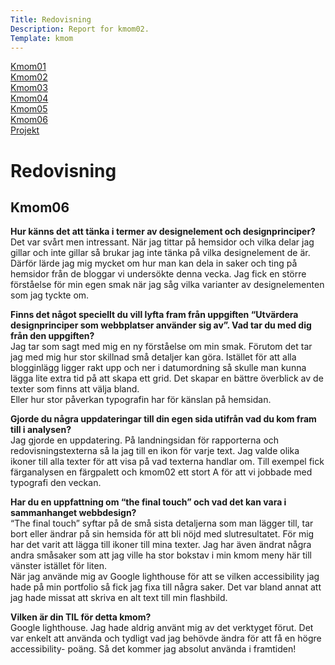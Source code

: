 ```yaml
---
Title: Redovisning
Description: Report for kmom02.
Template: kmom
---
```


<div class="menu">
<a href="kmom01">Kmom01</a><br>
<a href="kmom02">Kmom02</a><br>
<a href="kmom03">Kmom03</a><br>
<a href="kmom04">Kmom04</a><br>
<a href="kmom05">Kmom05</a><br>
<a href="kmom06">Kmom06</a><br>
<a href="kmom10">Projekt</a><br>
</div>

<div class="answers">
<h1 class="rubrik">Redovisning </h1>

<h2>Kmom06</h2>

<p><strong>Hur känns det att tänka i termer av designelement och
designprinciper?</strong><br>
Det var svårt men intressant. När jag tittar på hemsidor och vilka delar jag
gillar och inte gillar så brukar jag inte tänka på vilka designelement de är.
Därför lärde jag mig mycket om hur man kan dela in saker och ting på hemsidor från
de bloggar vi undersökte denna vecka. Jag fick en större förståelse för min egen
smak när jag såg vilka varianter av designelementen som jag tyckte om.</p>

<p><strong>Finns det något speciellt du vill lyfta fram från uppgiften “Utvärdera
designprinciper som webbplatser använder sig av”. Vad tar du med dig från den
uppgiften?</strong><br>
Jag tar som sagt med mig en ny förståelse om min smak. Förutom det tar jag med mig
hur stor skillnad små detaljer kan göra. Istället för att alla blogginlägg ligger
rakt upp och ner i datumordning så skulle man kunna lägga lite extra tid på att
skapa ett grid. Det skapar en bättre överblick av de texter som finns att välja bland.<br>
Eller hur stor påverkan typografin har för känslan på hemsidan.</p>

<p><strong>Gjorde du några uppdateringar till din egen sida utifrån vad du kom
fram till i analysen?</strong><br>
Jag gjorde en uppdatering. På landningsidan för rapporterna och redovisningstexterna
så la jag till en ikon för varje text. Jag valde olika ikoner till alla texter för
att visa på vad texterna handlar om. Till exempel fick färganalysen en färgpalett
och kmom02 ett stort A för att vi jobbade med typografi den veckan.</p>

<p><strong>Har du en uppfattning om “the final touch” och vad det kan vara i
sammanhanget webbdesign?</strong><br>
“The final touch” syftar på de små sista detaljerna som man lägger till, tar bort eller
ändrar på sin hemsida för att bli nöjd med slutresultatet. För mig har det varit
att lägga till ikoner till mina texter. Jag har även ändrat några andra småsaker
som att jag ville ha stor bokstav i min kmom meny  här till vänster istället för liten.<br>
När jag använde mig av Google lighthouse för att se vilken accessibility jag hade
på min portfolio så fick jag fixa till några saker. Det var bland annat att jag
hade missat att skriva en alt text till min flashbild.</p>

<p><strong>Vilken är din TIL för detta kmom?</strong><br>
Google lighthouse. Jag hade aldrig använt mig av det verktyget förut. Det var enkelt
att använda och tydligt vad jag behövde ändra för att få en högre accessibility-
poäng. Så det kommer jag absolut använda i framtiden!</p>
</div>
